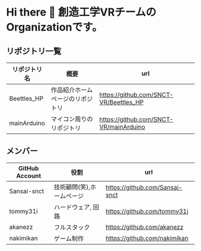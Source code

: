 # Hi there 👋  創造工学VRチームのOrganizationです。

## リポジトリ一覧 
|リポジトリ名|概要|url|
|---|---|---|
|Beettles_HP|作品紹介ホームページのリポジトリ|https://github.com/SNCT-VR/Beettles_HP|
|mainArduino|マイコン周りのリポジトリ|https://github.com/SNCT-VR/mainArduino|





## メンバー
|GitHub Account| 役割 | url|
|---|---| --- |
|Sansai-snct|技術顧問(笑),ホームページ|https://github.com/Sansai-snct | 
|tommy31i|ハードウェア, 回路|https://github.com/tommy31i | 
|akanezz|フルスタック|https://github.com/akanezz | 
|nakimikan|ゲーム制作|https://github.com/nakimikan | 


<!--

**Here are some ideas to get you started:**

🙋‍♀️ A short introduction - what is your organization all about?
🌈 Contribution guidelines - how can the community get involved?
👩‍💻 Useful resources - where can the community find your docs? Is there anything else the community should know?
🍿 Fun facts - what does your team eat for breakfast?
🧙 Remember, you can do mighty things with the power of [Markdown](https://docs.github.com/github/writing-on-github/getting-started-with-writing-and-formatting-on-github/basic-writing-and-formatting-syntax)
-->
